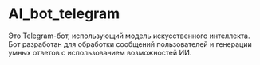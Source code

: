 # AI_bot_telegram

Это Telegram-бот, использующий модель искусственного интеллекта. Бот разработан для обработки сообщений пользователей и генерации умных ответов с использованием возможностей ИИ.


